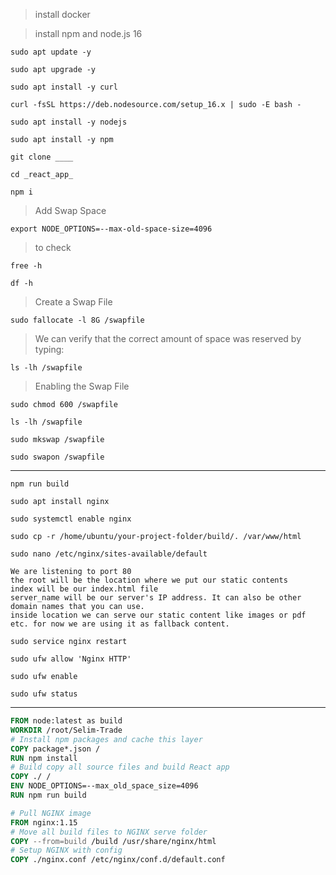> install docker

> install npm and node.js 16

```
sudo apt update -y
```

```
sudo apt upgrade -y
```

```
sudo apt install -y curl
```

```
curl -fsSL https://deb.nodesource.com/setup_16.x | sudo -E bash -
```

```
sudo apt install -y nodejs
```

```
sudo apt install -y npm
```

```
git clone ____
```

```
cd _react_app_
```

```
npm i
```

> Add Swap Space

```
export NODE_OPTIONS=--max-old-space-size=4096
```
> to check

```
free -h
```

```
df -h
```

> Create a Swap File


```
sudo fallocate -l 8G /swapfile
```
> We can verify that the correct amount of space was reserved by typing:

```
ls -lh /swapfile
```

> Enabling the Swap File

```
sudo chmod 600 /swapfile
```

```
ls -lh /swapfile
```

```
sudo mkswap /swapfile
```

```
sudo swapon /swapfile
```

---

```
npm run build
```

```
sudo apt install nginx
```

```
sudo systemctl enable nginx
```

```
sudo cp -r /home/ubuntu/your-project-folder/build/. /var/www/html
```

```
sudo nano /etc/nginx/sites-available/default
```

```
We are listening to port 80
the root will be the location where we put our static contents
index will be our index.html file
server_name will be our server's IP address. It can also be other domain names that you can use.
inside location we can serve our static content like images or pdf etc. for now we are using it as fallback content.
```

```
sudo service nginx restart
```

```
sudo ufw allow 'Nginx HTTP'
```

```
sudo ufw enable
```

```
sudo ufw status
```
---

```Dockerfile
FROM node:latest as build 
WORKDIR /root/Selim-Trade
# Install npm packages and cache this layer
COPY package*.json /
RUN npm install
# Build copy all source files and build React app
COPY ./ /
ENV NODE_OPTIONS=--max_old_space_size=4096
RUN npm run build

# Pull NGINX image
FROM nginx:1.15
# Move all build files to NGINX serve folder
COPY --from=build /build /usr/share/nginx/html
# Setup NGINX with config
COPY ./nginx.conf /etc/nginx/conf.d/default.conf
```
